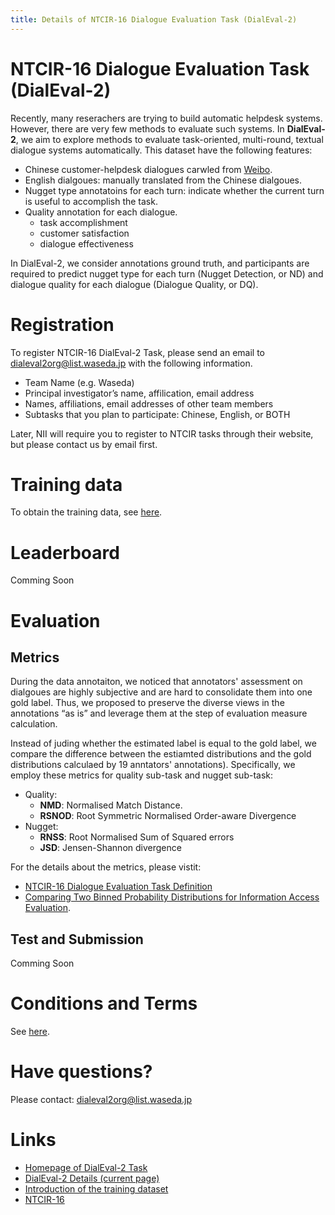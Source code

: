 ```yaml
---
title: Details of NTCIR-16 Dialogue Evaluation Task (DialEval-2)
---
```


# NTCIR-16 Dialogue Evaluation Task (DialEval-2)

Recently, many reserachers are trying to build automatic helpdesk systems. However, there are very few methods to evaluate such systems. In **DialEval-2**, we aim to explore methods to evaluate task-oriented, multi-round, textual dialogue systems automatically. This dataset have the following features:

- Chinese customer-helpdesk dialogues carwled from [Weibo](weibo.com).
- English dialgoues: manually translated from the Chinese dialgoues.
- Nugget type annotatoins for each turn: indicate whether the current turn is useful to accomplish the task.
- Quality annotation for each dialogue.
  - task accomplishment
  - customer satisfaction
  - dialogue effectiveness

In DialEval-2, we consider annotations ground truth, and participants are required to predict nugget type for each turn (Nugget Detection, or ND) and dialogue quality for each dialogue (Dialogue Quality, or DQ).

# Registration

To register NTCIR-16 DialEval-2 Task, please send an email to [dialeval2org@list.waseda.jp](mailto:dialeval2org@list.waseda.jp) with the following information.

- Team Name (e.g. Waseda)
- Principal investigator’s name, affilication, email address
- Names, affiliations, email addresses of other team members
- Subtasks that you plan to participate: Chinese, English, or BOTH

Later, NII will require you to register to NTCIR tasks through their website, but please contact us by email first.

# Training data

To obtain the training data, see [here](https://dialeval-2.github.io/DCH-2/).

# Leaderboard

Comming Soon

# Evaluation

## Metrics

During the data annotaiton, we noticed that annotators' assessment on dialgoues are highly subjective and are hard to consolidate them into one gold label. Thus, we proposed to preserve the diverse views in the annotations “as is” and leverage them at the step of evaluation measure calculation.

Instead of juding whether the estimated label is equal to the gold label, we compare the difference between the estiamted distributions and the gold distributions calculaed by 19 anntators' annotations). Specifically, we employ these metrics for quality sub-task and nugget sub-task:

- Quality:
  - **NMD**: Normalised Match Distance.
  - **RSNOD**: Root Symmetric Normalised Order-aware Divergence
- Nugget:
  - **RNSS**: Root Normalised Sum of Squared errors
  - **JSD**: Jensen-Shannon divergence

For the details about the metrics, please vistit:

- [NTCIR-16 Dialogue Evaluation Task Definition](https://waseda.app.box.com/v/dialeval2taskdef)
- [Comparing Two Binned Probability Distributions for Information Access Evaluation](https://waseda.app.box.com/v/SIGIR2018preprint).

## Test and Submission

Comming Soon

# Conditions and Terms

See [here](https://dialeval-2.github.io/DCH-2/terms).

# Have questions?

Please contact: [dialeval2org@list.waseda.jp](mailto:dialeval2org@list.waseda.jp)

# Links

- [Homepage of DialEval-2 Task](http://sakailab.com/dialeval2/)
- [DialEval-2 Details (current page)](https://dialeval-2.github.io/DCH-2/taskdetails)
- [Introduction of the training dataset](https://dialeval-2.github.io/DCH-2/)
- [NTCIR-16](http://research.nii.ac.jp/ntcir/ntcir-16/index.html)
